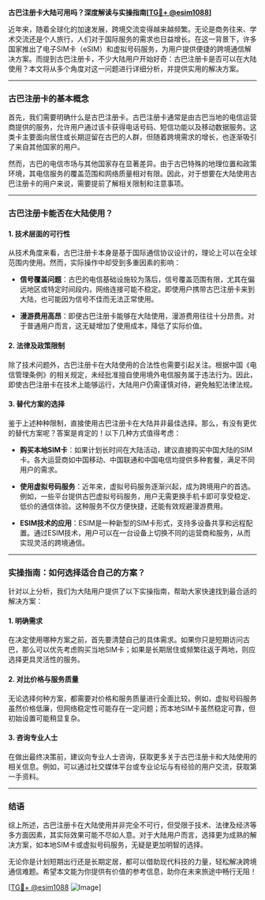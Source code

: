 **古巴注册卡大陆可用吗？深度解读与实操指南[[TG💪+ @esim1088](https://t.me/s/esim1088)]**

近年来，随着全球化的加速发展，跨境交流变得越来越频繁。无论是商务往来、学术交流还是个人旅行，人们对于国际服务的需求也日益增长。在这一背景下，许多国家推出了电子SIM卡（eSIM）和虚拟号码服务，为用户提供便捷的跨境通信解决方案。而提到古巴注册卡，不少大陆用户开始好奇：古巴注册卡是否可以在大陆使用？本文将从多个角度对这一问题进行详细分析，并提供实用的解决方案。

---

### 古巴注册卡的基本概念

首先，我们需要明确什么是古巴注册卡。古巴注册卡通常是由古巴当地的电信运营商提供的服务，允许用户通过该卡获得电话号码、短信功能以及移动数据服务。这类卡主要面向居住或长期逗留在古巴的人群，但随着跨境需求的增长，也逐渐吸引了来自其他国家的用户。

然而，古巴的电信市场与其他国家存在显著差异。由于古巴特殊的地理位置和政策环境，其电信服务的覆盖范围和网络质量相对有限。因此，对于想要在大陆使用古巴注册卡的用户来说，需要提前了解相关限制和注意事项。

---

### 古巴注册卡能否在大陆使用？

#### 1. **技术层面的可行性**
从技术角度来看，古巴注册卡本身是基于国际通信协议设计的，理论上可以在全球范围内使用。然而，实际操作中却受到多重因素的影响：

- **信号覆盖问题**：古巴的电信基础设施较为落后，信号覆盖范围有限，尤其在偏远地区或特定时间段内，网络连接可能不稳定。即使用户携带古巴注册卡来到大陆，也可能因为信号不佳而无法正常使用。
  
- **漫游费用高昂**：即便古巴注册卡能够在大陆使用，漫游费用往往十分昂贵。对于普通用户而言，这无疑增加了使用成本，降低了实际价值。

#### 2. **法律及政策限制**
除了技术问题外，古巴注册卡在大陆使用的合法性也需要引起关注。根据中国《电信管理条例》的相关规定，未经批准擅自使用境外电信服务属于违法行为。因此，即使古巴注册卡在技术上能够运行，大陆用户仍需谨慎对待，避免触犯法律法规。

#### 3. **替代方案的选择**
鉴于上述种种限制，直接使用古巴注册卡在大陆并非最佳选择。那么，有没有更优的替代方案呢？答案是肯定的！以下几种方式值得考虑：

- **购买本地SIM卡**：如果计划长时间在大陆活动，建议直接购买中国大陆的SIM卡。各大运营商如中国移动、中国联通和中国电信均提供多种套餐，满足不同用户的需求。
  
- **使用虚拟号码服务**：近年来，虚拟号码服务逐渐兴起，成为跨境用户的首选。例如，一些平台提供古巴虚拟号码服务，用户无需更换手机卡即可享受稳定、低价的通信体验。这种服务不仅方便快捷，还能有效规避漫游费用。

- **ESIM技术的应用**：ESIM是一种新型的SIM卡形式，支持多设备共享和远程配置。通过ESIM技术，用户可以在一台设备上切换不同的运营商和服务，从而实现灵活的跨境通信。

---

### 实操指南：如何选择适合自己的方案？

针对以上分析，我们为大陆用户提供了以下实操指南，帮助大家快速找到最合适的解决方案：

#### 1. **明确需求**
在决定使用哪种方案之前，首先要清楚自己的具体需求。如果你只是短期访问古巴，那么可以优先考虑购买当地SIM卡；如果是长期居住或频繁往返于两地，则应选择更具灵活性的服务。

#### 2. **对比价格与服务质量**
无论选择何种方案，都需要对价格和服务质量进行全面比较。例如，虚拟号码服务虽然价格低廉，但网络稳定性可能存在一定问题；而本地SIM卡虽然稳定可靠，但初始设置可能稍显复杂。

#### 3. **咨询专业人士**
在做出最终决策前，建议向专业人士咨询，获取更多关于古巴注册卡和大陆使用的相关信息。例如，可以通过社交媒体平台或专业论坛与有经验的用户交流，获取第一手资料。

---

### 结语

综上所述，古巴注册卡在大陆使用并非完全不可行，但受限于技术、法律及经济等多方面因素，其实际效果可能不尽如人意。对于大陆用户而言，选择更为成熟的解决方案，如本地SIM卡或虚拟号码服务，无疑是更加明智的选择。

无论你是计划短期出行还是长期定居，都可以借助现代科技的力量，轻松解决跨境通信难题。希望本文能为你提供有价值的参考信息，助你在未来旅途中畅行无阻！

[[TG💪+ @esim1088](https://t.me/s/esim1088) ![Image](https://i.postimg.cc/4NQfJmqS/Snipaste-2025-05-13-00-14-12.png)]